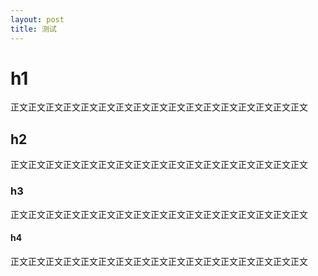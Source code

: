 ```yaml
---
layout: post
title: 测试
---
```


# h1

正文正文正文正文正文正文正文正文正文正文正文正文正文正文正文正文正文

## h2

正文正文正文正文正文正文正文正文正文正文正文正文正文正文正文正文正文

### h3

正文正文正文正文正文正文正文正文正文正文正文正文正文正文正文正文正文

#### h4

正文正文正文正文正文正文正文正文正文正文正文正文正文正文正文正文正文
